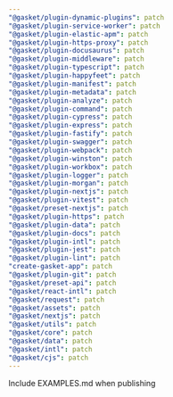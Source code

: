 ```yaml
---
"@gasket/plugin-dynamic-plugins": patch
"@gasket/plugin-service-worker": patch
"@gasket/plugin-elastic-apm": patch
"@gasket/plugin-https-proxy": patch
"@gasket/plugin-docusaurus": patch
"@gasket/plugin-middleware": patch
"@gasket/plugin-typescript": patch
"@gasket/plugin-happyfeet": patch
"@gasket/plugin-manifest": patch
"@gasket/plugin-metadata": patch
"@gasket/plugin-analyze": patch
"@gasket/plugin-command": patch
"@gasket/plugin-cypress": patch
"@gasket/plugin-express": patch
"@gasket/plugin-fastify": patch
"@gasket/plugin-swagger": patch
"@gasket/plugin-webpack": patch
"@gasket/plugin-winston": patch
"@gasket/plugin-workbox": patch
"@gasket/plugin-logger": patch
"@gasket/plugin-morgan": patch
"@gasket/plugin-nextjs": patch
"@gasket/plugin-vitest": patch
"@gasket/preset-nextjs": patch
"@gasket/plugin-https": patch
"@gasket/plugin-data": patch
"@gasket/plugin-docs": patch
"@gasket/plugin-intl": patch
"@gasket/plugin-jest": patch
"@gasket/plugin-lint": patch
"create-gasket-app": patch
"@gasket/plugin-git": patch
"@gasket/preset-api": patch
"@gasket/react-intl": patch
"@gasket/request": patch
"@gasket/assets": patch
"@gasket/nextjs": patch
"@gasket/utils": patch
"@gasket/core": patch
"@gasket/data": patch
"@gasket/intl": patch
"@gasket/cjs": patch
---
```


Include EXAMPLES.md when publishing

